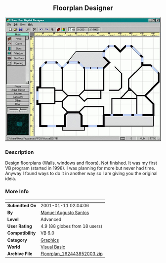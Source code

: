 ﻿<div align="center">

## Floorplan Designer

<img src="PIC2003851259411255.jpg">
</div>

### Description

Design floorplans (Walls, windows and floors). Not finished. It was my first VB program (started in 1998). I was planning for more but never had time. Anyway I found ways to do it in another way so I am giving you the original ideia.
 
### More Info
 


<span>             |<span>
---                |---
**Submitted On**   |2001-01-11 02:04:06
**By**             |[Manuel Augusto Santos](https://github.com/Planet-Source-Code/PSCIndex/blob/master/ByAuthor/manuel-augusto-santos.md)
**Level**          |Advanced
**User Rating**    |4.9 (88 globes from 18 users)
**Compatibility**  |VB 6\.0
**Category**       |[Graphics](https://github.com/Planet-Source-Code/PSCIndex/blob/master/ByCategory/graphics__1-46.md)
**World**          |[Visual Basic](https://github.com/Planet-Source-Code/PSCIndex/blob/master/ByWorld/visual-basic.md)
**Archive File**   |[Floorplan\_162443852003\.zip](https://github.com/Planet-Source-Code/manuel-augusto-santos-floorplan-designer__1-47423/archive/master.zip)








